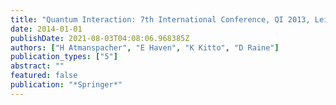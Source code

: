 ```yaml
---
title: "Quantum Interaction: 7th International Conference, QI 2013, Leicester, UK, July 25-27, 2013. Selected Papers"
date: 2014-01-01
publishDate: 2021-08-03T04:08:06.968385Z
authors: ["H Atmanspacher", "E Haven", "K Kitto", "D Raine"]
publication_types: ["5"]
abstract: ""
featured: false
publication: "*Springer*"
---
```


